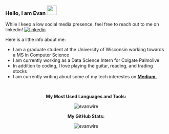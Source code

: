 ### Hello, I am Evan <img src="https://raw.githubusercontent.com/MartinHeinz/MartinHeinz/master/wave.gif" width="30px">

While I keep a low social media presence, feel free to reach out to me on linkedin! <a href="https://www.linkedin.com/in/evan-wireman-b57155189" rel="nofollow"> <img src="https://i.stack.imgur.com/gVE0j.png" alt="linkedin"></a>

Here is a little info about me:
- I am a graduate student at the University of Wisconsin working towards a MS in Computer Science
- I am currently working as a Data Science Intern for Colgate Palmolive
- In addition to coding, I love playing the guitar, reading, and trading stocks
- I am currently writing about some of my tech interestes on <a href="https://ewire77.medium.com/" rel="nofollow"><b>Medium.</b></a>
<br>

<p align="center"><b>My Most Used Languages and Tools:</b></p>

<p align="center"> <img src="https://github-readme-stats.vercel.app/api/top-langs/?username=evanwire&hide=jupyter%20notebook&theme=vue" alt="evanwire" />

<p align="center"><b>My GitHub Stats:</b></p>
<p align="center"> <img src="https://github-readme-stats.vercel.app/api?username=evanwire&count_private=true&show_icons=true&theme=vue" alt="evanwire" />
 


